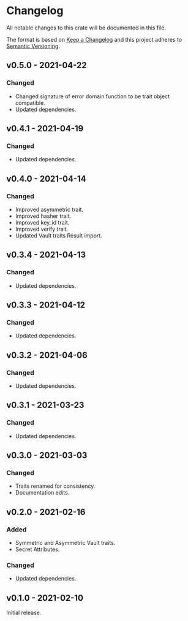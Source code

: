 # Changelog

All notable changes to this crate will be documented in this file.

The format is based on [Keep a Changelog](http://keepachangelog.com/en/1.0.0/)
and this project adheres to [Semantic Versioning](https://semver.org/spec/v2.0.0.html).

## v0.5.0 - 2021-04-22
### Changed
- Changed signature of error domain function to be trait object compatible.
- Updated dependencies.

## v0.4.1 - 2021-04-19
### Changed
- Updated dependencies.

## v0.4.0 - 2021-04-14
### Changed
- Improved asymmetric trait.
- Improved hasher trait.
- Improved key_id trait.
- Improved verify trait.
- Updated Vault traits Result import.

## v0.3.4 - 2021-04-13
### Changed
- Updated dependencies.

## v0.3.3 - 2021-04-12
### Changed
- Updated dependencies.

## v0.3.2 - 2021-04-06
### Changed
- Updated dependencies.

## v0.3.1 - 2021-03-23
### Changed
- Updated dependencies.

## v0.3.0 - 2021-03-03
### Changed

- Traits renamed for consistency.
- Documentation edits.

## v0.2.0 - 2021-02-16
### Added
- Symmetric and Asymmetric Vault traits.
- Secret Attributes.

### Changed
- Updated dependencies.


## v0.1.0 - 2021-02-10

Initial release.
